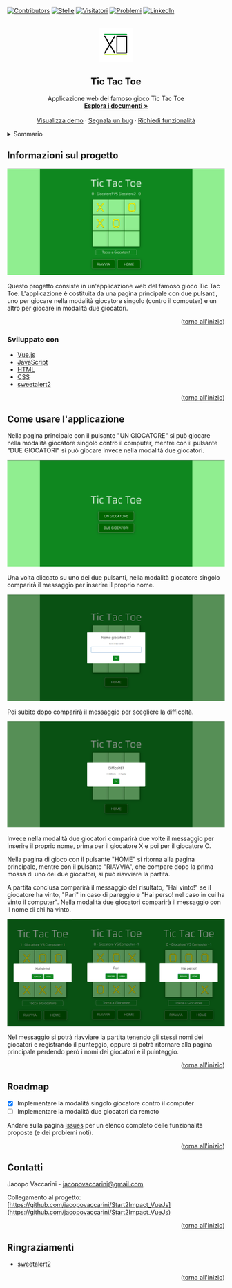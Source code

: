 <div id="top"></div>


<!-- PROJECT SHIELDS -->
[![Contributors][contributors-shield]][contributors-url]
[![Stelle][stelle-shield]][stelle-url]
[![Visitatori][watchers-shield]][watchers-url]
[![Problemi][issues-shield]][issues-url]
[![LinkedIn][linkedin-shield]][linkedin-url]


<!-- LOGO DEL PROGETTO -->
<br />
<div align="center">
  <a href="https://github.com/jacopovaccarini/Start2Impact_VueJs">
    <img src="src/assets/logo.png" alt="Logo" width="80" height="80">
  </a>

<h2 align="center">Tic Tac Toe</h2>

  <p align="center">
    Applicazione web del famoso gioco Tic Tac Toe
    <br />
    <a href="https://github.com/jacopovaccarini/Start2Impact_VueJs"><strong>Esplora i documenti »</strong></a>
    <br />
    <br />
    <a href="https://jacopovaccarini.github.io/Start2Impact_VueJs/">Visualizza demo</a>
    ·
    <a href="https://github.com/jacopovaccarini/Start2Impact_VueJs/issues">Segnala un bug</a>
    ·
    <a href="https://github.com/jacopovaccarini/Start2Impact_VueJs/issues">Richiedi funzionalità</a>
  </p>
</div>



<!-- INDICE -->
<details>
  <summary>Sommario</summary>
  <ol>
    <li>
      <a href="#informazioni-sul-progetto">Informazioni sul progetto</a>
      <ul>
        <li><a href="#sviluppato-con">Sviluppato con</a></li>
      </ul>
    </li>
    <li><a href="#come-usare-lapplicazione">Come usare l'applicazione</a></li>
    <li><a href="#roadmap">Roadmap</a></li>
    <li><a href="#contatti">Contatti</a></li>
    <li><a href="#ringraziamenti">Ringraziamenti</a></li>
  </ol>
</details>



<!-- SUL PROGETTO -->
## Informazioni sul progetto

[![Schermata applicazione][screenshot-progetto1]](https://jacopovaccarini.github.io/Start2Impact_VueJs/)

<p>Questo progetto consiste in un'applicazione web del famoso gioco Tic Tac Toe. L'applicazione è costituita da una pagina principale con due pulsanti, uno per giocare nella modalità giocatore singolo (contro il computer) e un altro per giocare in modalità due giocatori.</p>

<p align="right">(<a href="#top">torna all'inizio</a>)</p>


### Sviluppato con

* [Vue.js](https://vuejs.org/)
* [JavaScript](https://developer.mozilla.org/en-US/docs/Web/JavaScript?retiredLocale=it)
* [HTML](https://html.spec.whatwg.org/)
* [CSS](https://www.w3.org/TR/CSS/)
* [sweetalert2](https://sweetalert2.github.io/)

<p align="right">(<a href="#top">torna all'inizio</a>)</p>



<!-- ESEMPI DI UTILIZZO -->
## Come usare l'applicazione

<p>Nella pagina principale con il pulsante "UN GIOCATORE" si può giocare nella modalità giocatore singolo contro il computer, mentre con il pulsante "DUE GIOCATORI" si può giocare invece nella modalità due giocatori.</p>

[![Schermata applicazione][screenshot-progetto2]](https://jacopovaccarini.github.io/Start2Impact_VueJs/)

<p>Una volta cliccato su uno dei due pulsanti, nella modalità giocatore singolo comparirà il messaggio per inserire il proprio nome.<p>

[![Schermata messaggio][screenshot-progetto3]](https://jacopovaccarini.github.io/Start2Impact_VueJs/)

<p>Poi subito dopo comparirà il messaggio per scegliere la difficoltà.</p>

[![Schermata messaggio][screenshot-progetto4]](https://jacopovaccarini.github.io/Start2Impact_VueJs/)

<p>Invece nella modalità due giocatori comparirà due volte il messaggio per inserire il proprio nome, prima per il giocatore X e poi per il giocatore O.</p>

<p>Nella pagina di gioco con il pulsante "HOME" si ritorna alla pagina principale, mentre con il pulsante "RIAVVIA", che compare dopo la prima mossa di uno dei due giocatori, si può riavviare la partita.</p>

<p>A partita conclusa comparirà il messaggio del risultato, "Hai vinto!" se il giocatore ha vinto, "Pari" in caso di pareggio e "Hai perso! nel caso in cui ha vinto il computer". Nella modalità due giocatori comparirà il messaggio con il nome di chi ha vinto.</p>

[![Schermata messaggio][screenshot-progetto5]](https://jacopovaccarini.github.io/Start2Impact_VueJs/)

<p>Nel messaggio si potrà riavviare la partita tenendo gli stessi nomi dei giocatori e registrando il punteggio, oppure si potrà ritornare alla pagina principale perdendo però i nomi dei giocatori e il puinteggio.</p>

<p align="right">(<a href="#top">torna all'inizio</a>)</p>



<!-- ROADMAP -->
## Roadmap

- [x] Implementare la modalità singolo giocatore contro il computer
- [ ] Implementare la modalità due giocatori da remoto

Andare sulla pagina [issues](https://github.com/jacopovaccarini/Start2Impact_VueJs/issues) per un elenco completo delle funzionalità proposte (e dei problemi noti).

<p align="right">(<a href="#top">torna all'inizio</a>)</p>



<!-- CONTATTO -->
## Contatti

Jacopo Vaccarini - [jacopovaccarini@gmail.com](mailto:jacopovaccarini@gmail.com)

Collegamento al progetto: [https://github.com/jacopovaccarini/Start2Impact_VueJs](https://github.com/jacopovaccarini/Start2Impact_VueJs)

<p align="right">(<a href="#top">torna all'inizio</a>)</p>



<!-- RINGRAZIAMENTI -->
## Ringraziamenti

* [sweetalert2](https://sweetalert2.github.io/)

<p align="right">(<a href="#top">torna all'inizio</a>)</p>

<!-- LINK E IMMAGINI MARKDOWN -->
[contributors-shield]: https://img.shields.io/github/contributors/jacopovaccarini/Start2Impact_VueJs.svg?style=for-the-badge
[contributors-url]: https://github.com/jacopovaccarini/Start2Impact_VueJs/graphs/contributors
[stelle-shield]: https://img.shields.io/github/stars/jacopovaccarini/Start2Impact_VueJs.svg?style=for-the-badge
[stelle-URL]: https://github.com/jacopovaccarini/Start2Impact_VueJs/stargazers
[watchers-shield]: https://img.shields.io/github/watchers/jacopovaccarini/Start2Impact_VueJs.svg?style=for-the-badge
[watchers-url]: https://github.com/jacopovaccarini/Start2Impact_VueJs/watchers
[issues-shield]: https://img.shields.io/github/issues/jacopovaccarini/Start2Impact_VueJs.svg?style=for-the-badge
[issues-URL]: https://github.com/jacopovaccarini/Start2Impact_VueJs/issues
[linkedin-shield]: https://img.shields.io/badge/-LinkedIn-black.svg?style=for-the-badge&logo=linkedin&colorB=555
[linkedin-url]: https://linkedin.com/in/jacopo-vaccarini
[screenshot-progetto1]: src/assets/screenshot1.png
[screenshot-progetto2]: src/assets/screenshot2.png
[screenshot-progetto3]: src/assets/screenshot3.png
[screenshot-progetto4]: src/assets/screenshot4.png
[screenshot-progetto5]: src/assets/screenshot5.png
[screenshot-progetto6]: src/assets/screenshot6.png
